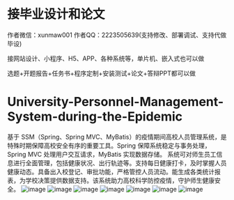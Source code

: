 # 接毕业设计和论文
作者微信：xunmaw001  作者QQ：2223505639(支持修改、部署调试、支持代做毕设)

接网站设计、小程序、H5、APP、各种系统等，单片机、嵌入式也可以做

选题+开题报告+任务书+程序定制+安装测试+论文+答辩PPT都可以做
# University-Personnel-Management-System-during-the-Epidemic
基于 SSM（Spring、Spring MVC、MyBatis）的疫情期间高校人员管理系统，是特殊时期保障高校安全有序的重要工具。Spring 保障系统稳定与事务处理，Spring MVC 处理用户交互请求，MyBatis 实现数据存储。  系统可对师生员工信息进行全面管理，包括健康状况、出行轨迹等。支持每日健康打卡，及时掌握人员健康动态。具备出入校登记、审批功能，严格管控人员流动。能生成各类统计报表，为学校决策提供数据支持。该系统助力高校科学防控疫情，守护师生健康安全。 
![image](https://github.com/user-attachments/assets/11777372-0f95-41e4-bfff-aaccdf638d3f)
![image](https://github.com/user-attachments/assets/d35d0167-98e3-446b-a05d-83603f618397)
![image](https://github.com/user-attachments/assets/dcf007fb-6d40-4798-8343-a18a7d773c34)
![image](https://github.com/user-attachments/assets/b16b5db5-5555-4cbc-997a-9c9fed79aa2a)
![image](https://github.com/user-attachments/assets/899d7ec7-6bf7-4f70-a355-4b2668d16be4)
![image](https://github.com/user-attachments/assets/6b8ca700-eda3-4ab4-8f77-f9d73ace2a2d)
![image](https://github.com/user-attachments/assets/3a5d441f-b89d-48f6-a1f6-3b6f420a782c)
